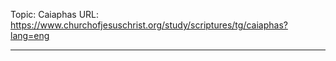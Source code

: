 Topic: Caiaphas
URL: https://www.churchofjesuschrist.org/study/scriptures/tg/caiaphas?lang=eng

---

